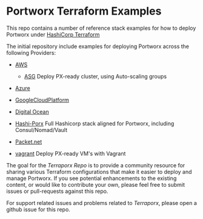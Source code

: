 # Portworx Terraform Examples

This repo contains a number of reference stack examples for how to deploy Portworx under [HashiCorp Terraform](https://www.terraform.io/)

The initial repository include examples for deploying Portworx across the following Providers:

* [AWS](https://github.com/portworx/terraporx/tree/master/aws)
 
   + [ASG](https://github.com/portworx/terraporx/tree/master/aws/asg) Deploy PX-ready cluster, using Auto-scaling groups
* [Azure](https://github.com/portworx/terraporx/tree/master/azure)
* [GoogleCloudPlatform](https://github.com/portworx/terraporx/tree/master/gcp)
* [Digital Ocean](https://github.com/portworx/terraporx/tree/master/digital_ocean)
* [Hashi-Porx](https://github.com/portworx/terraporx/tree/master/hashi-porx) Full Hashicorp stack aligned for Portworx, including Consul/Nomad/Vault
* [Packet.net](https://github.com/portworx/terraporx/tree/master/packet)
* [vagrant](https://github.com/portworx/terraporx/blob/master/vagrant/README.md) Deploy PX-ready VM's with Vagrant

The goal for the *Terraporx Repo* is to provide a community resource for sharing various Terraform configurations
that make it easier to deploy and manage Portworx.    If you see potential enhancements to the existing content, 
or would like to contribute your own, please feel free to submit issues or pull-requests against this repo.

For support related issues and problems related to *Terraporx*, please open a github issue for this repo.
